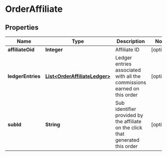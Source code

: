 

# OrderAffiliate


## Properties

| Name | Type | Description | Notes |
|------------ | ------------- | ------------- | -------------|
|**affiliateOid** | **Integer** | Affiliate ID |  [optional] |
|**ledgerEntries** | [**List&lt;OrderAffiliateLedger&gt;**](OrderAffiliateLedger.md) | Ledger entries associated with all the commissions earned on this order |  [optional] |
|**subId** | **String** | Sub identifier provided by the affiliate on the click that generated this order |  [optional] |



